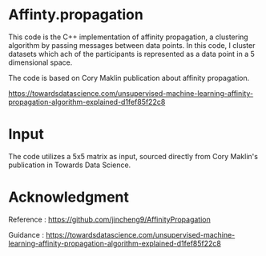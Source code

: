 # Affinty.propagation
This code is the C++ implementation of affinity propagation, a clustering algorithm by passing messages between data points. In this code, I cluster datasets which ach of the participants is represented as a data point in a 5 dimensional space.

The code is based on Cory Maklin publication about affinity propagation.

https://towardsdatascience.com/unsupervised-machine-learning-affinity-propagation-algorithm-explained-d1fef85f22c8

# Input
The code utilizes a 5x5 matrix as input, sourced directly from Cory Maklin's publication in Towards Data Science.

# Acknowledgment
Reference : https://github.com/jincheng9/AffinityPropagation

Guidance : https://towardsdatascience.com/unsupervised-machine-learning-affinity-propagation-algorithm-explained-d1fef85f22c8
